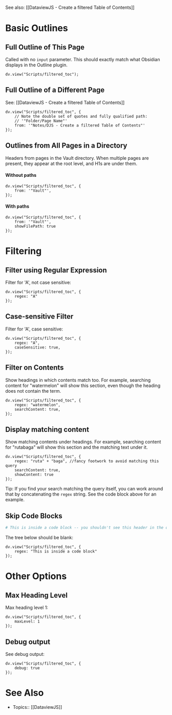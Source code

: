 See also: [[DataviewJS - Create a filtered Table of Contents]]

# Basic Outlines

## Full Outline of This Page

Called with no `input` parameter. This should exactly match what Obsidian displays in the Outline plugin.

```dataviewjs
dv.view("Scripts/filtered_toc");
```

## Full Outline of a Different Page

See: [[DataviewJS - Create a filtered Table of Contents]]

```dataviewjs
dv.view("Scripts/filtered_toc", {
    // Note the double set of quotes and fully qualified path:
    // '"Folder/Page Name"'
    from: '"Notes/DJS - Create a filtered Table of Contents"'
});
```

## Outlines from All Pages in a Directory

Headers from pages in the Vault directory. When multiple pages are present, they appear at the root level, and H1s are under them.

#### Without paths

```dataviewjs
dv.view("Scripts/filtered_toc", {
    from: '"Vault"',
});
```

#### With paths

```dataviewjs
dv.view("Scripts/filtered_toc", {
    from: '"Vault"',
    showFilePath: true
});
```

# Filtering

## Filter using Regular Expression

Filter for 'A', not case sensitive:

```dataviewjs
dv.view("Scripts/filtered_toc", {
    regex: "A"
});
```

## Case-sensitive Filter

Filter for 'A', case sensitive:

```dataviewjs
dv.view("Scripts/filtered_toc", {
    regex: "A",
    caseSensitive: true,
});
```

## Filter on Contents

Show headings in which contents match too. For example, searching content for "watermelon" will show this section, even though the heading does not contain the term.

```dataviewjs
dv.view("Scripts/filtered_toc", {
    regex: "watermelon",
    searchContent: true,
});
```

## Display matching content

Show matching contents under headings. For example, searching content for "rutabaga" will show this section and the matching text under it.  


```dataviewjs
dv.view("Scripts/filtered_toc", {
    regex: "ruta" + "baga", //fancy footwork to avoid matching this query
    searchContent: true,
    showContent: true
});
```

Tip: If you find your search matching the query itself, you can work around that by concatenating the `regex` string.  See the code block above for an example.

## Skip Code Blocks

```python
# This is inside a code block -- you shouldn't see this header in the outline!
```

The tree below should be blank:

```dataviewjs
dv.view("Scripts/filtered_toc", {
    regex: "This is inside a code block"
});
```

# Other Options

## Max Heading Level

Max heading level 1:

```dataviewjs
dv.view("Scripts/filtered_toc", {
    maxLevel: 1
});
```

## Debug output

See debug output:

```dataviewjs
dv.view("Scripts/filtered_toc", {
    debug: true
});
```


# See Also

- Topics:: [[DataviewJS]]